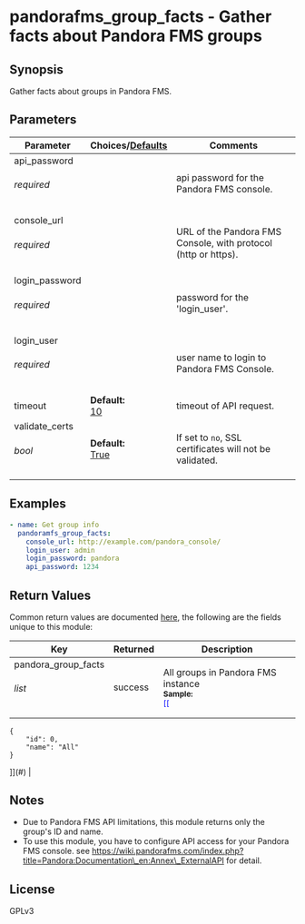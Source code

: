 # pandorafms\_group\_facts - Gather facts about Pandora FMS groups

## Synopsis

Gather facts about groups in Pandora FMS.


## Parameters

| Parameter     | Choices/[Defaults](#) | Comments |
| ------------- |------------------| ---------|
| api\_password<br><h6>required</h6>| | api password for the Pandora FMS console. |
| console\_url<br><h6>required</h6>| | URL of the Pandora FMS Console, with protocol (http or https). |
| login\_password<br><h6>required</h6>| | password for the 'login\_user'. |
| login\_user<br><h6>required</h6>| | user name to login to Pandora FMS Console. |
| timeout| **Default:**<br>[10](#)</div>| timeout of API request. |
| validate\_certs<br><h6>bool</h6>| **Default:**<br>[True](#)</div>| If set to `no`, SSL certificates will not be validated. |


## Examples

```yaml
- name: Get group info
  pandoramfs_group_facts:
    console_url: http://example.com/pandora_console/
    login_user: admin
    login_password: pandora
    api_password: 1234

```

## Return Values

Common return values are documented [here](https://docs.ansible.com/ansible/latest/reference_appendices/common_return_values.html#common-return-values), the following are the fields unique to this module:

| Key | Returned | Description |
| --- |----------| ----------- |
| pandora\_group\_facts<br/><h6>list</h6>| success | All groups in Pandora FMS instance<br><div style="font-size: smaller">**Sample:**</div><div style="font-size: smaller; color: blue; word-wrap: break-word; word-break: break-all;">[[
    {
        "id": 0,
        "name": "All"
    }
]](#)</div> |

## Notes

- Due to Pandora FMS API limitations, this module returns only the group's ID and name.
- To use this module, you have to configure API access for your Pandora FMS console. see https://wiki.pandorafms.com/index.php?title=Pandora:Documentation\_en:Annex\_ExternalAPI for detail.

## License

GPLv3
